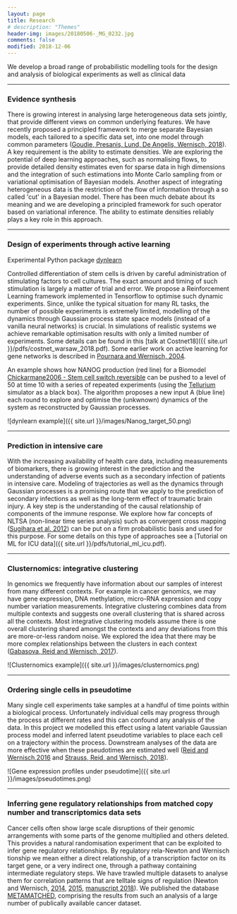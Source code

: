 ```yaml
---
layout: page
title: Research
# description: "Themes"
header-img: images/20180506-_MG_0232.jpg
comments: false
modified: 2018-12-06
---
```



We develop a broad range of probabilistic modelling tools for the design and analysis of biological experiments as well as clinical data

------

### Evidence synthesis

There is growing interest in analysing large heterogeneous data sets jointly, that provide different views on common underlying features. We have recently proposed a principled framework to merge separate Bayesian models, each tailored to a specific data set, into one model through common parameters ([Goudie, Presanis, Lund, De Angelis, Wernisch, 2018](https://projecteuclid.org/euclid.ba/1523671251)). A key requirement is the ability to estimate densities. We are exploring the potential of deep learning approaches, such as normalising flows, to provide detailed density estimates even for sparse data in high dimensions and the integration of such estimations into Monte Carlo sampling from or variational optimisation of Bayesian models. Another aspect of integrating heterogeneous data is the restriction of the flow of information through a so called 'cut' in a Bayesian model. There has been much debate about its meaning and we are developing a principled framework for such operator based on variational inference. The ability to estimate densities reliably plays a key role in this approach.

------

### Design of experiments through active learning

Experimental Python package [dynlearn](https://github.com/lwernisch/dynlearn)

Controlled differentiation of stem cells is driven by careful administration of stimulating factors to cell cultures. The exact amount and timing of such stimulation is largely a matter of trial and error. We propose a Reinforcement Learning framework implemented in Tensorflow to optimise such dynamic experiments. Since, unlike the typical situation for many RL tasks, the number of possible experiments is extremely limited, modelling of the dynamics through Gaussian process state space models (instead of a vanilla neural networks) is crucial. In simulations of realistic systems we achieve remarkable optimisation results with only a limited number of experiments. Some details can be found in this [talk at Costnet18]({{ site.url }}/pdfs/costnet_warsaw_2018.pdf). Some earlier work on active learning for gene networks is described in [Pournara and Wernisch, 2004](https://academic.oup.com/bioinformatics/article/20/17/2934/185877).

An example shows how NANOG production (red line) for a Biomodel [Chickarmane2006 - Stem cell switch reversible](https://www.ebi.ac.uk/biomodels/BIOMD0000000203) can be pushed to a level of 50 at time 10 with a series of repeated experiments (using the [Tellurium](http://tellurium.analogmachine.org) simulator as a black box). The algorithm proposes a new input A (blue line) each round to explore and optimise the (unkwnown) dynamics of the system as reconstructed by Gaussian processes. 
    
![dynlearn example]({{ site.url }}/images/Nanog_target_50.png)

------

### Prediction in intensive care

With the increasing availability of health care data, including measurements of biomarkers, there is growing interest in the prediction and the understanding of adverse events such as a secondary infection of patients in intensive care. Modeling of trajectories as well as the dynamics through Gaussian processes is a promising route that we apply to the prediction of secondary infections as well as the long-term effect of traumatic brain injury. A key step is the understanding of the causal relationship of components of the immune response. We explore how far concepts of NLTSA (non-linear time series analysis) such as convergent cross mapping ([Sugihara et al. 2012](http://science.sciencemag.org/content/338/6106/496)) can be put on a firm probabilistic basis and used for this purpose.
For some details on this type of approaches see a [Tutorial on ML for ICU data]({{ site.url }}/pdfs/tutorial_ml_icu.pdf).

------

### Clusternomics: integrative clustering

In genomics we frequently have information about our samples of interest from
many different contexts. For example in cancer genomics, we may have gene
expression, DNA methylation, micro-RNA expression and copy number variation
measurements. Integrative clustering combines data from multiple contexts and
suggests one overall clustering that is shared across all the contexts. Most
integrative clustering models assume there is one overall clustering shared
amongst the contexts and any deviations from this are more-or-less random
noise. We explored the idea that there may be more complex relationships
between the clusters in each context ([Gabasova, Reid and Wernisch, 2017](http://journals.plos.org/ploscompbiol/article?id=10.1371/journal.pcbi.1005781)).

![Clusternomics example]({{ site.url }}/images/clusternomics.png)

------

### Ordering single cells in pseudotime

Many single cell experiments take samples at a handful of time points within a
biological process. Unfortunately individual cells may progress through the
process at different rates and this can confound any analysis of the data. In
this project we modelled this effect using a latent variable Gaussian process
model and inferred latent pseudotime variables to place each cell on a
trajectory within the process. Downstream analyses of the data are more
effective when these pseudotimes are estimated well ([Reid and Wernisch,2016](https://academic.oup.com/bioinformatics/article/32/19/2973/2196633) and [Strauss, Reid, and Wernisch, 2018](https://academic.oup.com/bioinformatics/advance-article/doi/10.1093/bioinformatics/bty664/5059496)).

![Gene expression profiles under pseudotime]({{ site.url }}/images/pseudotimes.png)

------

### Inferring gene regulatory relationships from matched copy number and transcriptomics data sets

Cancer cells often show large scale disruptions of their genomic arrangements with some parts of the genome multiplied and others deleted. This provides a natural randomisation experiment that can be exploited to infer gene regulatory relationships. By regulatory rela-Newton and Wernisch
tionship we mean either a direct relationship, of a transcription factor on its target gene, or a very indirect one, through a pathway containing intermediate regulatory steps. We have trawled multiple datasets to analyse them for correlation patterns that are telltale signs of regulation (Newton and Wernisch, [2014](https://journals.plos.org/plosone/article?id=10.1371/journal.pone.0105522), [2015](https://bmcgenomics.biomedcentral.com/articles/10.1186/s12864-015-2100-5), [manuscript 2018](http://sysbio.mrc-bsu.cam.ac.uk/METAMATCHED/nw.pdf)).  We published the database [METAMATCHED](http://sysbio.mrc-bsu.cam.ac.uk/METAMATCHED/), comprising the results from such an analysis of a large number of publically available cancer dataset. 



